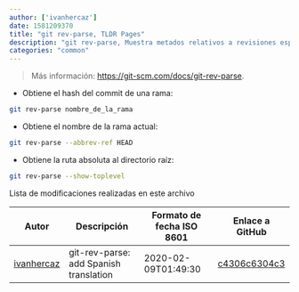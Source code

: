 ```yaml
---
author: ['ivanhercaz']
date: 1581209370
title: "git rev-parse, TLDR Pages"
description: "git rev-parse, Muestra metados relativos a revisiones específicas."
categories: "common"
---
```

> Más información: <https://git-scm.com/docs/git-rev-parse>.

- Obtiene el hash del commit de una rama:

```bash
git rev-parse nombre_de_la_rama
```

- Obtiene el nombre de la rama actual:

```bash
git rev-parse --abbrev-ref HEAD
```

- Obtiene la ruta absoluta al directorio raíz:

```bash
git rev-parse --show-toplevel
```
Lista de modificaciones realizadas en este archivo


Autor | Descripción | Formato de fecha ISO 8601 | Enlace a GitHub
------|-----|-----|-----
[ivanhercaz](mailto:ivan@ivanhercaz.com) | git-rev-parse: add Spanish translation | 2020-02-09T01:49:30 | [c4306c6304c3](https://github.com/tldr-pages/tldr/commit/c4306c6304c3ffbd046d639d76f952b62774cf24)

